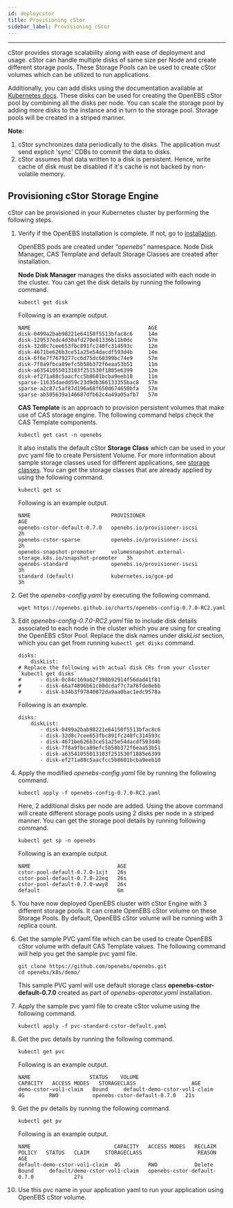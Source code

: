```yaml
---
id: deploycstor
title: Provisioning cStor
sidebar_label: Provisioning cStor
---
```

------

cStor provides storage scalability along with ease of deployment and usage. cStor can handle multiple disks of same size per Node and create different storage pools. These Storage Pools can be used to create cStor volumes which can be utilized to run applications. 

Additionally, you can add disks using the documentation available at [Kubernetes docs](https://cloud.google.com/compute/docs/disks/add-persistent-disk). These disks can be used for creating the OpenEBS cStor pool by combining all the disks per node. You can scale the storage pool by adding more disks to the instance and in turn to the storage pool. Storage pools will be created in a striped manner.

**Note:**

1. cStor synchronizes data periodically to the disks. The application must send explicit 'sync' CDBs to commit the data to disks.
2. cStor assumes that data written to a disk is persistent. Hence, write cache of disk must be disabled if it's cache is not backed by non-volatile memory.

## Provisioning cStor Storage Engine 

cStor can be provisioned in your Kubernetes cluster by performing the following steps.

1. Verify if the OpenEBS installation is complete. If not, go to [installation](/docs/next/installation.html).

   OpenEBS pods are created under “*openebs*” namespace. Node Disk Manager, CAS Template and default Storage Classes are created after installation.
   
   **Node Disk Manager** manages the disks associated with each node in the cluster. You can get the disk details by running the following command.

   ```
   kubectl get disk
   ```

   Following is an example output.

   ```
   NAME                                      AGE
   disk-0499a2bab98221e64150f5513bfac8c6     14m
   disk-129537edc4d30afd270e81336b11b0dc     57m
   disk-32d8c7cee653fbc891fc240fc314593c     12m
   disk-4671be626b3ce51a25e54dacdf593d4b     14m
   disk-6f6e7f7679277cc6d75dc60399bc74e9     57m
   disk-7f8a9fbca89efc5b58b372f6eaa53b51     11m
   disk-a63541055013103f251530f1885e6399     12m
   disk-ef271a88c5aacfcc5b8601bcba9eeb10     11m
   sparse-11635daedd59c23d9db366133355bac8   57m
   sparse-a2c87c5af87d196a68f650d674650bfa   57m
   sparse-ab505639a146687dfb62c4a49a05afb7   57m
   ```

   **CAS Template** is an approach to provision persistent volumes that make use of CAS storage engine. The following command helps check the CAS Template components.

   ```
   kubectl get cast -n openebs
   ```

   It also installs the default cStor **Storage Class** which can be used in your pvc yaml file to create Persistent Volume. For more information about sample storage classes used for different applications, see [storage classes](/docs/next/setupstorageclasses.html). You can get the storage classes that are already applied by using the following command.

   ```
   kubectl get sc
   ```

   Following is an example output.

   ```
   NAME                          PROVISIONER                                                AGE
   openebs-cstor-default-0.7.0   openebs.io/provisioner-iscsi                               2h
   openebs-cstor-sparse          openebs.io/provisioner-iscsi                               2h
   openebs-snapshot-promoter     volumesnapshot.external-storage.k8s.io/snapshot-promoter   3h
   openebs-standard              openebs.io/provisioner-iscsi                               3h
   standard (default)            kubernetes.io/gce-pd                                       3h
   ```

2. Get the *openebs-config.yaml* by executing the following command.

   ```
   wget https://openebs.github.io/charts/openebs-config-0.7.0-RC2.yaml
   ```

3. Edit *openebs-config-0.7.0-RC2.yaml* file to include disk details associated to each node in the cluster which you are using for creating the OpenEBS cStor Pool. Replace the disk names under *diskList* section, which you can get from running `kubectl get disks` command.

   ```
   disks:
       diskList:
   # Replace the following with actual disk CRs from your cluster `kubectl get disks`
   #      - disk-0c84c169ab2f398b92914f56dad41f81
   #      - disk-66a74896b61c60dcdaf7c7a76fde0ebb
   #      - disk-b34b3f97840872da9aa0bac1edc9578a
   ```

   Following is an example.

   ```
   disks:
       diskList:
          - disk-0499a2bab98221e64150f5513bfac8c6
          - disk-32d8c7cee653fbc891fc240fc314593c
          - disk-4671be626b3ce51a25e54dacdf593d4b
          - disk-7f8a9fbca89efc5b58b372f6eaa53b51
          - disk-a63541055013103f251530f1885e6399
          - disk-ef271a88c5aacfcc5b8601bcba9eeb10
   ```

4. Apply the modified *openebs-config.yaml* file by running the following command.

   ```
   kubectl apply -f openebs-config-0.7.0-RC2.yaml
   ```

   Here, 2 additional disks per node are added. Using the above command will create different storage pools using 2 disks per node in a striped manner. You can get the storage pool details by running following command.

   ```
   kubectl get sp -n openebs
   ```

   Following is an example output.

   ```
   NAME                            AGE
   cstor-pool-default-0.7.0-1xjt   26s
   cstor-pool-default-0.7.0-22eq   26s
   cstor-pool-default-0.7.0-wwy8   26s
   default                         6m
   ```

5. You have now deployed OpenEBS cluster with cStor Engine with 3 different storage pools. It can create OpenEBS cStor volume on these Storage Pools. By default, OpenEBS cStor volume will be running with 3 replica count. 

6. Get the sample PVC yaml file which can be used to create OpenEBS cStor volume with default CAS Template values. The following command will help you get the sample pvc yaml file.

   ```
   git clone https://github.com/openebs/openebs.git
   cd openebs/k8s/demo/
   ```

   This sample PVC yaml will use default storage class **openebs-cstor-default-0.7.0** created as part of *openebs-operator.yaml* installation.

7. Apply the sample pvc yaml file to create cStor volume using the following command.

   ```
   kubectl apply -f pvc-standard-cstor-default.yaml
   ```

8. Get the pvc details by running the following command.

   ```
   kubectl get pvc
   ```

   Following is an example output.

   ```
   NAME                   STATUS    VOLUME                          CAPACITY   ACCESS MODES   STORAGECLASS                  AGE
   demo-cstor-vol1-claim   Bound     default-demo-cstor-vol1-claim   4G        RWO           openebs-cstor-default-0.7.0   21s
   ```

9. Get the pv details by running the following command.

    ```
    kubectl get pv
    ```

    Following is an example output.

    ```
    NAME                           CAPACITY   ACCESS MODES   RECLAIM POLICY   STATUS   CLAIM     STORAGECLASS                  REASON    AGE
    default-demo-cstor-vol1-claim  4G         RWO            Delete           Bound     default/demo-cstor-vol1-claim   openebs-cstor-default-0.7.0             27s
    ```

10. Use this pvc name in your application yaml to run your application using OpenEBS cStor volume.



<!-- Hotjar Tracking Code for https://docs.openebs.io -->
<script>
   (function(h,o,t,j,a,r){
       h.hj=h.hj||function(){(h.hj.q=h.hj.q||[]).push(arguments)};
       h._hjSettings={hjid:785693,hjsv:6};
       a=o.getElementsByTagName('head')[0];
       r=o.createElement('script');r.async=1;
       r.src=t+h._hjSettings.hjid+j+h._hjSettings.hjsv;
       a.appendChild(r);
   })(window,document,'https://static.hotjar.com/c/hotjar-','.js?sv=');
</script>
